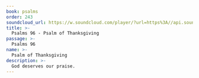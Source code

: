 ```yaml
---
book: psalms
order: 243
soundcloud_url: https://w.soundcloud.com/player/?url=https%3A//api.soundcloud.com/tracks/
title: >-
  Psalms 96 - Psalm of Thanksgiving
passage: >-
  Psalms 96
name: >-
  Psalm of Thanksgiving
description: >-
  God deserves our praise.
---
```


